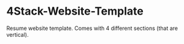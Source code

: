 # 4Stack-Website-Template
Resume website template. Comes with 4 different sections (that are vertical). 
